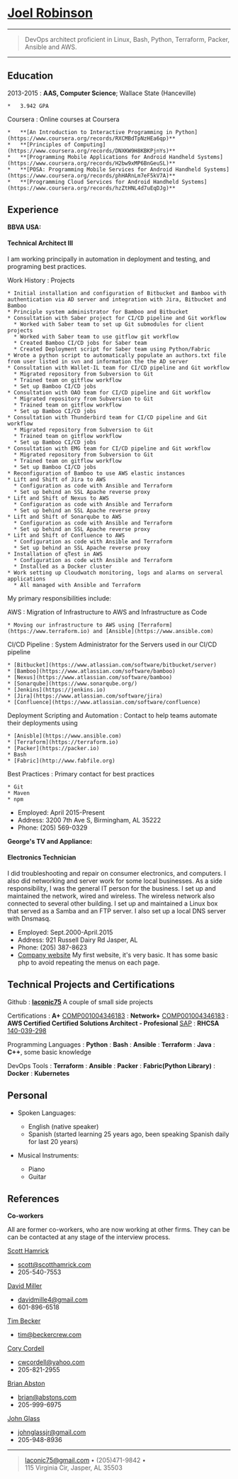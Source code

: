 [Joel Robinson](https://www.linkedin.com/in/joel-robinson-b0096b26/)
============

----

>  DevOps architect proficient in Linux, Bash, Python, Terraform, Packer, Ansible and AWS.
> 

----

Education
---------

2013-2015 
:   **AAS, Computer Science**; Wallace State (Hanceville)

    *   3.942 GPA

Coursera
:   Online courses at Coursera

    *   **[An Introduction to Interactive Programming in Python](https://www.coursera.org/records/RXCMBdTpNzHEa6qp)**
    *   **[Principles of Computing](https://www.coursera.org/records/DNXKW9H8KBKPjnYs)**
    *   **[Programming Mobile Applications for Android Handheld Systems](https://www.coursera.org/records/H2bw9xMP6BnGeuSL)**
    *   **[POSA: Programming Mobile Services for Android Handheld Systems](https://www.coursera.org/records/phHARnLm7eF5kV7A)**
    *   **[Programming Cloud Services for Android Handheld Systems](https://www.coursera.org/records/hzZtHNL4d7uEqDJg)**

Experience
----------
**BBVA USA:**

#### Technical Architect III

I am working principally in automation in deployment and testing, and programing best practices.

Work History
:   Projects 

    * Initial installation and configuration of Bitbucket and Bamboo with authentication via AD server and integration with Jira, Bitbucket and Bamboo
    * Principle system administrator for Bamboo and Bitbucket
    * Consultation with Saber project for CI/CD pipeline and Git workflow
      * Worked with Saber team to set up Git submodules for client projects
      * Worked with Saber team to use gitflow git workflow
      * Created Bamboo CI/CD jobs for Saber team
      * Created Deployment script for Saber team using Python/Fabric
    * Wrote a python script to automatically populate an authors.txt file from user listed in svn and information the the AD server
    * Consultation with Wallet-IL team for CI/CD pipeline and Git workflow
      * Migrated repository from Subversion to Git
      * Trained team on gitflow workflow
      * Set up Bamboo CI/CD jobs
    * Consultation with OAO team for CI/CD pipeline and Git workflow
      * Migrated repository from Subversion to Git
      * Trained team on gitflow workflow
      * Set up Bamboo CI/CD jobs
    * Consultation with Thunderbird team for CI/CD pipeline and Git workflow
      * Migrated repository from Subversion to Git
      * Trained team on gitflow workflow
      * Set up Bamboo CI/CD jobs
    * Consultation with EMG team for CI/CD pipeline and Git workflow
      * Migrated repository from Subversion to Git
      * Trained team on gitflow workflow
      * Set up Bamboo CI/CD jobs
    * Reconfiguration of Bamboo to use AWS elastic instances
    * Lift and Shift of Jira to AWS
      * Configuration as code with Ansible and Terraform
      * Set up behind an SSL Apache reverse proxy
    * Lift and Shift of Nexus to AWS
      * Configuration as code with Ansible and Terraform
      * Set up behind an SSL Apache reverse proxy
    * Lift and Shift of Sonarqube to AWS
      * Configuration as code with Ansible and Terraform
      * Set up behind an SSL Apache reverse proxy
    * Lift and Shift of Confluence to AWS
      * Configuration as code with Ansible and Terraform
      * Set up behind an SSL Apache reverse proxy
    * Installation of qTest in AWS
      * Configuration as code with Ansible and Terraform
      * Installed as a Docker cluster
    * Work setting up Cloudwatch monitoring, logs and alarms on serveral applications
      * All managed with Ansible and Terraform

My primary responsibilities include:

AWS
: Migration of Infrastructure to AWS and Infrastructure as Code

    * Moving our infrastructure to AWS using [Terraform](https://www.terraform.io) and [Ansible](https://www.ansible.com)

CI/CD Pipeline
: System Administrator for the Servers used in our CI/CD pipeline

    * [Bitbucket](https://www.atlassian.com/software/bitbucket/server)
    * [Bamboo](https://www.atlassian.com/software/bamboo) 
    * [Nexus](https://www.atlassian.com/software/bamboo)
    * [Sonarqube](https://www.sonarqube.org/) 
    * [Jenkins](https://jenkins.io)
    * [Jira](https://www.atlassian.com/software/jira)
    * [Confluence](https://www.atlassian.com/software/confluence)

Deployment Scripting and Automation
: Contact to help teams automate their deployments using
    
    * [Anisble](https://www.ansible.com)
    * [Terraform](https://terraform.io)
    * [Packer](https://packer.io)
    * Bash
    * [Fabric](http://www.fabfile.org)

Best Practices
: Primary contact for best practices

    * Git
    * Maven
    * npm

* Employed: April 2015-Present
* Address: 3200 7th Ave S, Birmingham, AL 35222
* Phone: (205) 569-0329


**George's TV and Appliance:**

#### Electronics Technician

I did troubleshooting and repair on consumer electronics, and computers. I also did 
networking and server work for some local businesses. As a side responsibility, I was the 
general IT person for the business. I set up and maintained the network, wired and wireless. 
The wireless network also connected to several other building. I set up and maintained a Linux box
that served as a Samba and an FTP server. I also set up a local DNS server with Dnsmasq.

* Employed: Sept.2000-April.2015
* Address: 921 Russell Dairy Rd Jasper, AL
* Phone: (205) 387-8623
* [Company website](http://www.georgestv.net) My first website, it's very basic.
  It has some basic php to avoid repeating the menus on each page.

Technical Projects and Certifications
-------------------------------------

Github 
:   [**laconic75**](https://github.com/laconic75) A couple of small side projects

Certifications
:   **A+** [COMP001004346183](https://www.youracclaim.com/badges/54c25fa8-8b60-4b6b-8778-25c0411d976e/public_url)
:   **Network+** [COMP001004346183](https://www.youracclaim.com/badges/33a30e9b-8c43-4703-8c93-f15a7b9f2f85/public_url)
: **AWS Certified Certified Solutions Architect - Profesional** [SAP](https://www.youracclaim.com/badges/de43b516-7e32-4a8f-ba50-298f7c5d03c4/public_url)
:   **RHCSA** [140-039-298](https://rhtapps.redhat.com/certifications/badge/verify/7EU4NSYFWKQ4YVPXCIY4HSZBP4AEQU3CUPSQX2KSDXT6RW46LQ3T7ULZ55KZZ56SKO7EQ3ETTLYZQ4U5NQYTCNA62RUWOCM34WWBUYQ= )

Programming Languages
:   **Python**
:   **Bash**
:   **Ansible**
:   **Terraform**
:   **Java**
:   **C++**, some basic knowledge 

DevOps Tools
:   **Terraform**
:   **Ansible**
:   **Packer**
:   **Fabric(Python Library)**
:   **Docker**
:   **Kubernetes**


Personal
----------------------------------------

* Spoken Languages:

     * English (native speaker)
     * Spanish (started learning 25 years ago, been speaking Spanish daily for last 20 years) 

* Musical Instruments:
     * Piano
     * Guitar

References
----------------------------------------
**Co-workers**

All are former co-workers, who are now working at other firms. They can be can be contacted at any 
stage of the interview process. 

[Scott Hamrick](https://linkedin.com/in/scott-hamrick-79258823)

  * scott@scotthamrick.com
  * 205-540-7553

[David Miller](https://linkedin.com/in/david-miller94)

  * davidmille4@gmail.com
  * 601-896-6518

[Tim Becker](https://linkedin.com/in/thetimbecker)

  * tim@beckercrew.com

[Cory Cordell](https://linkedin.com/in/corywcordell)

  * cwcordell@yahoo.com
  * 205-821-2955

[Brian Abston](https://linkedin.com/in/brianabston)

  * brian@abstons.com
  * 205-999-6975

[John Glass](https://linkedin.com/in/john-glass-6610002)

  * johnglassjr@gmail.com
  * 205-948-8936

----

> <laconic75@gmail.com> •  (205)471-9842 •  
> 115 Virginia Cir, Jasper, AL 35503
